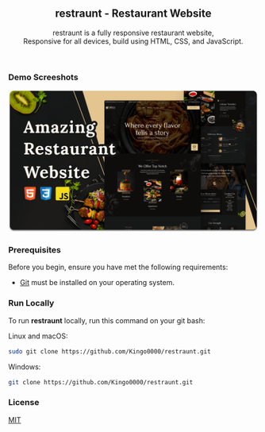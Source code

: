 <div align="center">

  <br />

  <h2 align="center">restraunt - Restaurant Website</h2>

restraunt is a fully responsive restaurant website, <br />Responsive for all devices, build using HTML, CSS, and JavaScript.

</div>

<br />

### Demo Screeshots

![restraunt Desktop Demo](./readme-images/desktop.png "Desktop Demo")

### Prerequisites

Before you begin, ensure you have met the following requirements:

- [Git](https://git-scm.com/downloads "Download Git") must be installed on your operating system.

### Run Locally

To run **restraunt** locally, run this command on your git bash:

Linux and macOS:

```bash
sudo git clone https://github.com/Kingo0000/restraunt.git
```

Windows:

```bash
git clone https://github.com/Kingo0000/restraunt.git
```

### License

[MIT](https://choosealicense.com/licenses/mit/)
